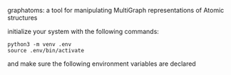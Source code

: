 graphatoms: a tool for manipulating MultiGraph representations of Atomic structures


initialize your system with the following commands:
```
python3 -m venv .env
source .env/bin/activate
```

and make sure the following environment variables are declared
